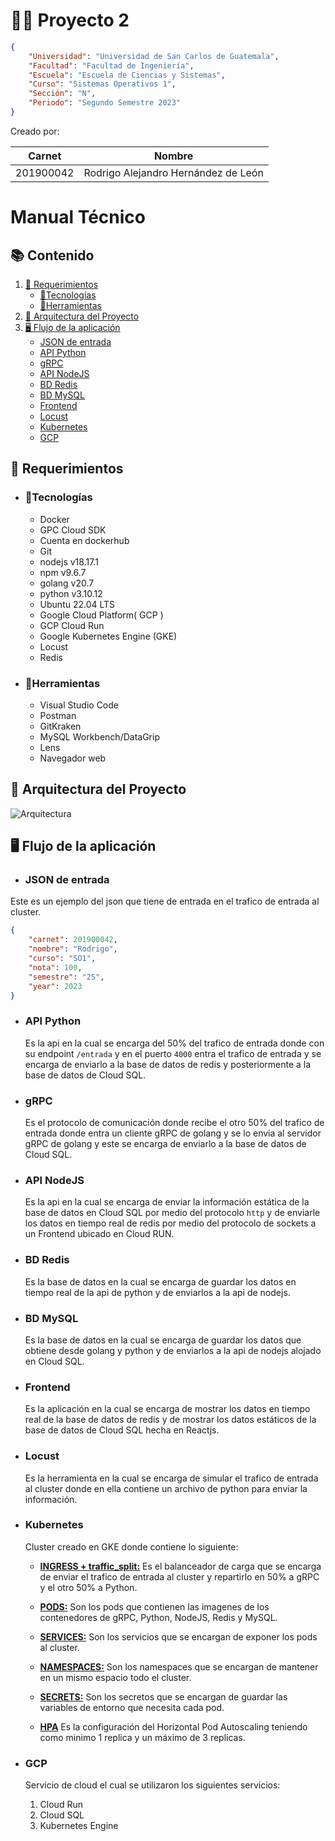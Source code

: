 # 👨‍💻 Proyecto 2

```json
{
    "Universidad": "Universidad de San Carlos de Guatemala",
    "Facultad": "Facultad de Ingeniería",
    "Escuela": "Escuela de Ciencias y Sistemas",
    "Curso": "Sistemas Operativos 1",
    "Sección": "N",
    "Periodo": "Segundo Semestre 2023"
}
```
Creado por:

| Carnet | Nombre |
| ------ | ------ |
| 201900042 | Rodrigo Alejandro Hernández de León |

# Manual Técnico
## 📚 Contenido

1. [📃 Requerimientos](#Requerimientos)
    - [📍Tecnologías](#Tecnologías)
    - [📍Herramientas](#Herramientas)
2. [🚀 Arquitectura del Proyecto](#Arquitectura-del-proyecto)
3. [🖥 Flujo de la aplicación](#Flujo-de-la-aplicación)
    - [JSON de entrada](#JSON-de-entrada)
    - [API Python](#API-Python)
    - [gRPC](#gRPC)
    - [API NodeJS](#API-NodeJS)
    - [BD Redis](#BD-Redis)
    - [BD MySQL](#BD-MySQL)
    - [Frontend](#Frontend)
    - [Locust](#Locust)
    - [Kubernetes](#Kubernetes)
    - [GCP](#GCP)

## 📃 Requerimientos

- ### 📍Tecnologías
    - Docker
    - GPC Cloud SDK
    - Cuenta en dockerhub
    - Git
    - nodejs v18.17.1
    - npm v9.6.7
    - golang v20.7
    - python v3.10.12
    - Ubuntu 22.04 LTS
    - Google Cloud Platform( GCP )
    - GCP Cloud Run
    - Google Kubernetes Engine (GKE)
    - Locust
    - Redis

- ### 📍Herramientas
    - Visual Studio Code
    - Postman
    - GitKraken
    - MySQL Workbench/DataGrip
    - Lens
    - Navegador web

## 🚀 Arquitectura del Proyecto

![Arquitectura](./images/arquitectura.png)

## 🖥 Flujo de la aplicación

- ### JSON de entrada
Este es un ejemplo del json que tiene de entrada en el trafico de entrada al cluster.
```json
{
    "carnet": 201900042,
    "nombre": "Rodrigo",
    "curso": "SO1",
    "nota": 100,
    "semestre": "2S",
    "year": 2023
}
```

- ### API Python

    Es la api en la cual se encarga del 50% del trafico de entrada donde con su endpoint `/entrada` y en el puerto `4000` entra el trafico de entrada y se encarga de enviarlo a la base de datos de redis y posteriormente a la base de datos de Cloud SQL.

- ### gRPC

    Es el protocolo de comunicación donde recibe el otro 50% del trafico de entrada donde entra un cliente gRPC de golang y se lo envia al servidor gRPC de golang y este se encarga de enviarlo a la base de datos de Cloud SQL.

- ### API NodeJS

    Es la api en la cual se encarga de enviar la información estática de la base de datos en Cloud SQL por medio del protocolo `http` y de enviarle los datos en tiempo real de redis por medio del protocolo de sockets a un Frontend ubicado en Cloud RUN.

- ### BD Redis
    Es la base de datos en la cual se encarga de guardar los datos en tiempo real de la api de python y de enviarlos a la api de nodejs.

- ### BD MySQL
    Es la base de datos en la cual se encarga de guardar los datos que obtiene desde golang y python y de enviarlos a la api de nodejs alojado en Cloud SQL.

- ### Frontend
    Es la aplicación en la cual se encarga de mostrar los datos en tiempo real de la base de datos de redis y de mostrar los datos estáticos de la base de datos de Cloud SQL hecha en Reactjs.

- ### Locust
    Es la herramienta en la cual se encarga de simular el trafico de entrada al cluster donde en ella contiene un archivo de python para enviar la información.

- ### Kubernetes

    Cluster creado en GKE donde contiene lo siguiente:

    - [**INGRESS + traffic_split:**](./../../k8s/ingress/) Es el balanceador de carga que se encarga de enviar el trafico de entrada al cluster y repartirlo en 50% a gRPC y el otro 50% a Python.

    - [**PODS:**](./../../k8s/pods/) Son los pods que contienen las imagenes de los contenedores de gRPC, Python, NodeJS, Redis y MySQL.

    - [**SERVICES:**](./../../k8s/services/) Son los servicios que se encargan de exponer los pods al cluster.

    - [**NAMESPACES:**](./../../k8s/namespaces/) Son los namespaces que se encargan de mantener en un mismo espacio todo el cluster.

    - [**SECRETS:**](./../../k8s/secrets/) Son los secretos que se encargan de guardar las variables de entorno que necesita cada pod.

    - [**HPA**](./../../k8s/hpa/) Es la configuración del Horizontal Pod Autoscaling teniendo como minimo 1 replica y un máximo de 3 replicas.

- ### GCP

    Servicio de cloud el cual se utilizaron los siguientes servicios:
    1. Cloud Run
    2. Cloud SQL
    3. Kubernetes Engine
